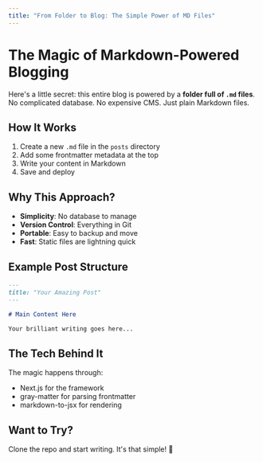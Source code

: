 ```yaml
---
title: "From Folder to Blog: The Simple Power of MD Files"
---
```


# The Magic of Markdown-Powered Blogging

Here's a little secret: this entire blog is powered by a **folder full of `.md` files**. No complicated database. No expensive CMS. Just plain Markdown files.

## How It Works

1. Create a new `.md` file in the `posts` directory
2. Add some frontmatter metadata at the top
3. Write your content in Markdown
4. Save and deploy

## Why This Approach?

- **Simplicity**: No database to manage
- **Version Control**: Everything in Git
- **Portable**: Easy to backup and move
- **Fast**: Static files are lightning quick

## Example Post Structure

```markdown
---
title: "Your Amazing Post"
---

# Main Content Here

Your brilliant writing goes here...
```

## The Tech Behind It

The magic happens through:

- Next.js for the framework
- gray-matter for parsing frontmatter
- markdown-to-jsx for rendering

## Want to Try?

Clone the repo and start writing. It's that simple! 🚀
